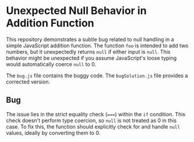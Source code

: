 # Unexpected Null Behavior in Addition Function

This repository demonstrates a subtle bug related to null handling in a simple JavaScript addition function. The function `foo` is intended to add two numbers, but it unexpectedly returns `null` if either input is `null`.  This behavior might be unexpected if you assume JavaScript's loose typing would automatically coerce `null` to 0.

The `bug.js` file contains the buggy code. The `bugSolution.js` file provides a corrected version.

## Bug
The issue lies in the strict equality check (`===`) within the `if` condition. This check doesn't perform type coercion, so `null` is not treated as 0 in this case. To fix this, the function should explicitly check for and handle `null` values, ideally by converting them to 0.